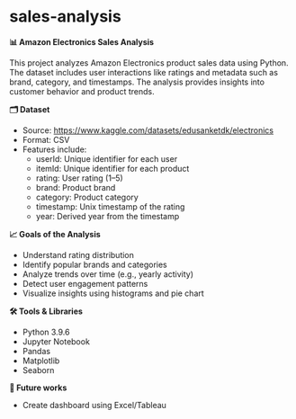 # sales-analysis
**📊 Amazon Electronics Sales Analysis**

This project analyzes Amazon Electronics product sales data using Python. The dataset includes user interactions like ratings and metadata such as brand, category, and timestamps. The analysis provides insights into customer behavior and product trends.

**🗂️ Dataset**
- Source: https://www.kaggle.com/datasets/edusanketdk/electronics
- Format: CSV
- Features include:
  - userId: Unique identifier for each user
  - itemId: Unique identifier for each product
  - rating: User rating (1–5)
  - brand: Product brand
  - category: Product category
  - timestamp: Unix timestamp of the rating
  - year: Derived year from the timestamp
 
**📈 Goals of the Analysis**
- Understand rating distribution
- Identify popular brands and categories
- Analyze trends over time (e.g., yearly activity)
- Detect user engagement patterns
- Visualize insights using histograms and pie chart

**🛠️ Tools & Libraries**
- Python 3.9.6
- Jupyter Notebook
- Pandas
- Matplotlib
- Seaborn

**📌 Future works**
- Create dashboard using Excel/Tableau
